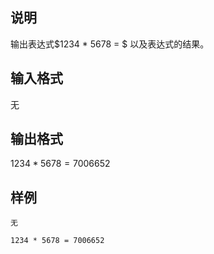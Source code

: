 <h2>说明</h2>

输出表达式$1234 * 5678 = $ 以及表达式的结果。

<h2>输入格式</h2>

无

<h2>输出格式</h2>

$1234 * 5678 = 7006652$

<h2>样例</h2>
<pre><code class="language-input1">无</code></pre><pre><code class="language-output1">1234 * 5678 = 7006652</code></pre>

